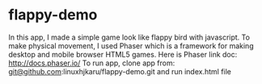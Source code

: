 flappy-demo
===========
In this app, I made a simple game look like flappy bird with javascript.
To make physical movement, I used Phaser which is a framework for making desktop and mobile browser HTML5 games.
Here is Phaser link doc: http://docs.phaser.io/
To run app, clone app from: git@github.com:linuxhjkaru/flappy-demo.git and run index.html file
